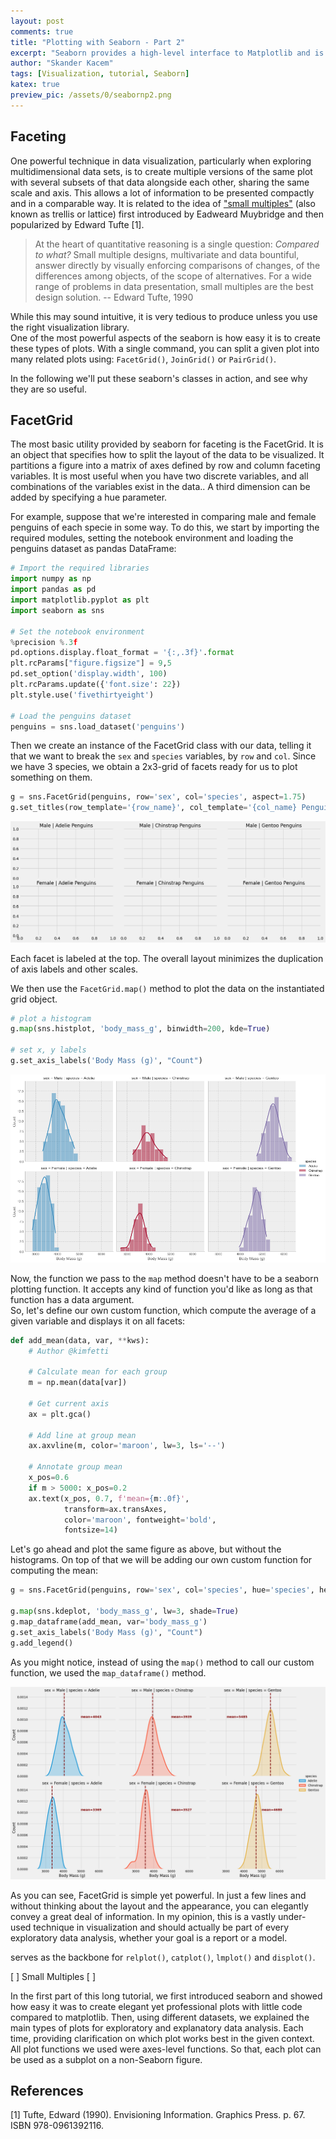 ```yaml
---
layout: post
comments: true
title: "Plotting with Seaborn - Part 2"
excerpt: "Seaborn provides a high-level interface to Matplotlib and is compatible with Pandas’ data structures. Given a pandas DataFrame and a specification of the plot to be created, seaborn automatically converts the data values into visual attributes, internally computes statistical transformations and decorates the plot with informative axis labels and legends. In other words, seaborn saves you all the effort you would normally need to put into creating figures with matplotlib."
author: "Skander Kacem"
tags: [Visualization, tutorial, Seaborn]
katex: true
preview_pic: /assets/0/seabornp2.png
---
```


## Faceting

One powerful technique in data visualization, particularly when exploring multidimensional data sets, is to create multiple versions of the same plot with several subsets of that data alongside each other, sharing the same scale and axis.  This allows a lot of information to be presented compactly and in a comparable way. It is related to the idea of ["small multiples"](https://en.wikipedia.org/wiki/Small_multiple) (also known as trellis or lattice) first introduced by Eadweard Muybridge and then popularized by Edward Tufte [1].

> At the heart of quantitative reasoning is a single question: *Compared to what?* Small multiple designs, multivariate and data bountiful, answer directly by visually enforcing comparisons of changes, of the differences among objects, of the scope of alternatives. For a wide range of problems in data presentation, small multiples are the best design solution. -- Edward Tufte, 1990

While this may sound intuitive, it is very tedious to produce unless you use the right visualization library.   
One of the most powerful aspects of the seaborn  is how easy it is to create these types of plots. With a single command, you can split a given plot into many related plots using: `FacetGrid()`, `JoinGrid()` or `PairGrid()`.

In the following we'll put these seaborn's classes in action, and see why they are so useful.

## FacetGrid

The most basic utility provided by seaborn for faceting is the FacetGrid. It is an object that specifies how to split the layout of the data to be visualized. It partitions a figure into a matrix of axes defined by row and column faceting variables. It is most useful when you have two discrete variables, and all combinations of the variables exist in the data..  A third dimension can be added by specifying a hue parameter.


For example, suppose that we're interested in comparing male and female penguins of each specie in some way. To do this, we start by importing the required modules, setting the notebook environment and loading the penguins dataset as pandas DataFrame:

```python
# Import the required libraries
import numpy as np
import pandas as pd
import matplotlib.pyplot as plt
import seaborn as sns

# Set the notebook environment
%precision %.3f
pd.options.display.float_format = '{:,.3f}'.format
plt.rcParams["figure.figsize"] = 9,5
pd.set_option('display.width', 100)
plt.rcParams.update({'font.size': 22})
plt.style.use('fivethirtyeight')

# Load the penguins dataset
penguins = sns.load_dataset('penguins')
```

Then we create an instance of the FacetGrid class with our data, telling it that we want to break the `sex` and `species` variables, by `row` and `col`. Since we have 3 species, we obtain a 2x3-grid of facets ready for us to plot something on them.  

```python
g = sns.FacetGrid(penguins, row='sex', col='species', aspect=1.75)
g.set_titles(row_template='{row_name}', col_template='{col_name} Penguins');
```

<div class="imgcap">
<img src="/assets/4/facetGrid1.png" style="zoom:90%;" alt="3x2 matrix of grids generated with FacetGrid"/>
<div class="thecap"> </div></div>
      
Each facet is labeled at the top. The overall layout minimizes the duplication of axis labels and other scales.  

We then use the `FacetGrid.map()` method to plot the data on the instantiated grid object.

```python
# plot a histogram 
g.map(sns.histplot, 'body_mass_g', binwidth=200, kde=True)

# set x, y labels
g.set_axis_labels('Body Mass (g)', "Count")
```

<div class="imgcap">
<img src="/assets/4/facetGrid2.png" style="zoom:90%;" alt="3x2 body mass facets generated with FacetGrid"/>
<div class="thecap"> </div></div>

Now, the function we pass to the `map` method doesn't have to be a seaborn plotting function. It accepts any kind of function you'd like as long as that function has a data argument.  
So, let's define our own custom  function, which compute the average of a given variable and displays it on all facets:



```python
def add_mean(data, var, **kws):
    # Author @kimfetti

    # Calculate mean for each group
    m = np.mean(data[var])
    
    # Get current axis
    ax = plt.gca()
    
    # Add line at group mean
    ax.axvline(m, color='maroon', lw=3, ls='--')
    
    # Annotate group mean
    x_pos=0.6
    if m > 5000: x_pos=0.2
    ax.text(x_pos, 0.7, f'mean={m:.0f}', 
            transform=ax.transAxes,  
            color='maroon', fontweight='bold', 
            fontsize=14)

```

Let's go ahead and plot the same figure as above, but without the histograms. On top of that we will be adding our own custom function for computing the mean:

```python
g = sns.FacetGrid(penguins, row='sex', col='species', hue='species', height=6, aspect=1)

g.map(sns.kdeplot, 'body_mass_g', lw=3, shade=True)
g.map_dataframe(add_mean, var='body_mass_g')
g.set_axis_labels('Body Mass (g)', "Count")
g.add_legend()
```

As you might notice, instead of using the `map()` method to call our custom function, we used the `map_dataframe()` method.

<div class="imgcap">
<img src="/assets/4/facetGrid3_1.png" style="zoom:90%;" alt="3x2 body mass facets generated with FacetGrid"/>
<div class="thecap"> </div></div>


As you can see, FacetGrid is simple yet powerful.  In just a few lines and without thinking about the layout and the appearance, you can elegantly convey a great deal of information. In my opinion, this is a vastly under-used technique in visualization and should actually be part of every exploratory data analysis, whether your goal is a report or a model.




serves as the backbone for `relplot()`, `catplot()`, `lmplot()` and `displot()`. 









[ ] Small Multiples
[ ] 





In the first part of this long tutorial, we first introduced seaborn and showed how easy it was to create elegant yet professional plots with little code compared to matplotlib. Then, using different datasets, we explained the main types of plots for exploratory and explanatory data analysis. Each time, providing clarification on which plot works best in the given context.   All plot functions we used were axes-level functions.  So that, each plot can be used as a subplot on a non-Seaborn figure.


## References

[1] Tufte, Edward (1990). Envisioning Information. Graphics Press. p. 67. ISBN 978-0961392116.
